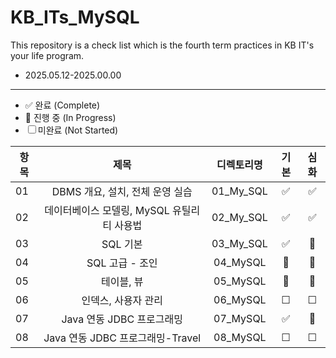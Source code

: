 # KB_ITs_MySQL

This repository is a check list which is the fourth term practices in KB IT's your life program.
- 2025.05.12-2025.00.00

---
- ✅ 완료 (Complete)
- 🔄 진행 중 (In Progress)
- ☐ 미완료 (Not Started)

| 항목 |  제목  | 디렉토리명 | 기본 | 심화 |
|------|:----:|:----:|:----:|:----:|
| 01 |DBMS 개요, 설치, 전체 운영 실습 | 01_My_SQL | ✅ | ✅ |
| 02 |데이터베이스 모델링, MySQL 유틸리티 사용법 | 02_My_SQL | ✅ | ✅ |
| 03 |SQL 기본 | 03_My_SQL | ✅ |🔄 |
|04|SQL 고급 - 조인|04_MySQL | 🔄 | 🔄 |
|05|테이블, 뷰|05_MySQL | 🔄 | 🔄 |
|06|인덱스, 사용자 관리|06_MySQL | ☐ | ☐ |
|07|Java 연동 JDBC 프로그래밍|07_MySQL | ✅ | 🔄 |
|08| Java 연동 JDBC 프로그래밍-Travel|08_MySQL | ☐ | ☐ |
